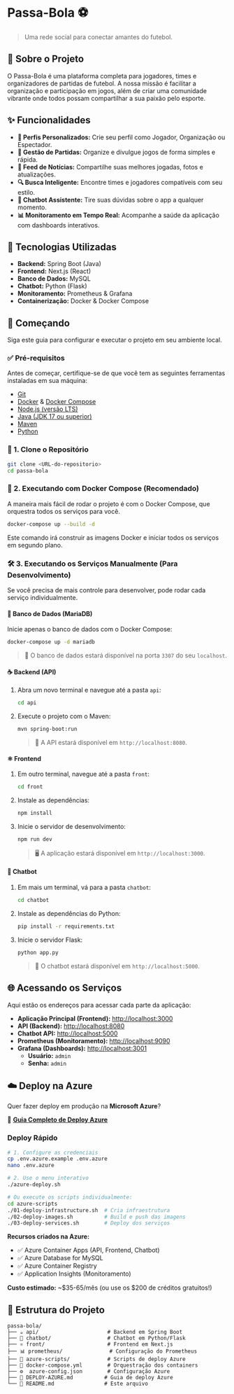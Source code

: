 # Passa-Bola ⚽

> Uma rede social para conectar amantes do futebol.

## 🌟 Sobre o Projeto

O Passa-Bola é uma plataforma completa para jogadores, times e organizadores de partidas de futebol. A nossa missão é facilitar a organização e participação em jogos, além de criar uma comunidade vibrante onde todos possam compartilhar a sua paixão pelo esporte.

## ✨ Funcionalidades

- **👤 Perfis Personalizados:** Crie seu perfil como Jogador, Organização ou Espectador.
- **📅 Gestão de Partidas:** Organize e divulgue jogos de forma simples e rápida.
- **📰 Feed de Notícias:** Compartilhe suas melhores jogadas, fotos e atualizações.
- **🔍 Busca Inteligente:** Encontre times e jogadores compatíveis com seu estilo.
- **🤖 Chatbot Assistente:** Tire suas dúvidas sobre o app a qualquer momento.
- **📊 Monitoramento em Tempo Real:** Acompanhe a saúde da aplicação com dashboards interativos.

## 🚀 Tecnologias Utilizadas

- **Backend:** Spring Boot (Java)
- **Frontend:** Next.js (React)
- **Banco de Dados:** MySQL
- **Chatbot:** Python (Flask)
- **Monitoramento:** Prometheus & Grafana
- **Containerização:** Docker & Docker Compose

## 🏁 Começando

Siga este guia para configurar e executar o projeto em seu ambiente local.

### ✅ Pré-requisitos

Antes de começar, certifique-se de que você tem as seguintes ferramentas instaladas em sua máquina:

- [Git](https://git-scm.com/)
- [Docker](https://www.docker.com/products/docker-desktop/) & [Docker Compose](https://docs.docker.com/compose/install/)
- [Node.js (versão LTS)](https://nodejs.org/)
- [Java (JDK 17 ou superior)](https://www.oracle.com/java/technologies/downloads/)
- [Maven](https://maven.apache.org/download.cgi)
- [Python](https://www.python.org/downloads/)

### 📂 1. Clone o Repositório

```bash
git clone <URL-do-repositorio>
cd passa-bola
```

### 🐳 2. Executando com Docker Compose (Recomendado)

A maneira mais fácil de rodar o projeto é com o Docker Compose, que orquestra todos os serviços para você.

```bash
docker-compose up --build -d
```

Este comando irá construir as imagens Docker e iniciar todos os serviços em segundo plano.

### 🛠️ 3. Executando os Serviços Manualmente (Para Desenvolvimento)

Se você precisa de mais controle para desenvolver, pode rodar cada serviço individualmente.

#### 🐘 Banco de Dados (MariaDB)

Inicie apenas o banco de dados com o Docker Compose:

```bash
docker-compose up -d mariadb
```

> 🔑 O banco de dados estará disponível na porta `3307` do seu `localhost`.

#### ☕ Backend (API)

1.  Abra um novo terminal e navegue até a pasta `api`:
    ```bash
    cd api
    ```
2.  Execute o projeto com o Maven:
    ```bash
    mvn spring-boot:run
    ```
    > 🚀 A API estará disponível em `http://localhost:8080`.

#### ⚛️ Frontend

1.  Em outro terminal, navegue até a pasta `front`:
    ```bash
    cd front
    ```
2.  Instale as dependências:
    ```bash
    npm install
    ```
3.  Inicie o servidor de desenvolvimento:
    ```bash
    npm run dev
    ```
    > 🖥️ A aplicação estará disponível em `http://localhost:3000`.

#### 🐍 Chatbot

1.  Em mais um terminal, vá para a pasta `chatbot`:
    ```bash
    cd chatbot
    ```
2.  Instale as dependências do Python:
    ```bash
    pip install -r requirements.txt
    ```
3.  Inicie o servidor Flask:
    ```bash
    python app.py
    ```
    > 🤖 O chatbot estará disponível em `http://localhost:5000`.

## 🌐 Acessando os Serviços

Aqui estão os endereços para acessar cada parte da aplicação:

- **Aplicação Principal (Frontend):** [http://localhost:3000](http://localhost:3000)
- **API (Backend):** [http://localhost:8080](http://localhost:8080)
- **Chatbot API:** [http://localhost:5000](http://localhost:5000)
- **Prometheus (Monitoramento):** [http://localhost:9090](http://localhost:9090)
- **Grafana (Dashboards):** [http://localhost:3001](http://localhost:3001)
  - **Usuário:** `admin`
  - **Senha:** `admin`

## ☁️ Deploy na Azure

Quer fazer deploy em produção na **Microsoft Azure**?

📘 **[Guia Completo de Deploy Azure](DEPLOY-AZURE.md)**

### Deploy Rápido

```bash
# 1. Configure as credenciais
cp .env.azure.example .env.azure
nano .env.azure

# 2. Use o menu interativo
./azure-deploy.sh

# Ou execute os scripts individualmente:
cd azure-scripts
./01-deploy-infrastructure.sh  # Cria infraestrutura
./02-deploy-images.sh          # Build e push das imagens
./03-deploy-services.sh        # Deploy dos serviços
```

**Recursos criados na Azure:**

- ✅ Azure Container Apps (API, Frontend, Chatbot)
- ✅ Azure Database for MySQL
- ✅ Azure Container Registry
- ✅ Application Insights (Monitoramento)

**Custo estimado:** ~$35-65/mês (ou use os $200 de créditos gratuitos!)

## 📂 Estrutura do Projeto

```
passa-bola/
├── ☕ api/                      # Backend em Spring Boot
├── 🐍 chatbot/                  # Chatbot em Python/Flask
├── ⚛️ front/                    # Frontend em Next.js
├── 📊 prometheus/               # Configuração do Prometheus
├── 🚀 azure-scripts/            # Scripts de deploy Azure
├── 🐳 docker-compose.yml        # Orquestração dos containers
├── ⚙️  azure-config.json        # Configuração Azure
├── 📘 DEPLOY-AZURE.md          # Guia de deploy Azure
└── 📄 README.md                # Este arquivo
```

```

```
